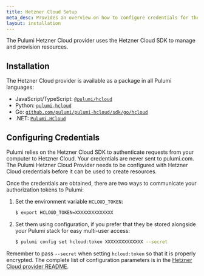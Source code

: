 ```yaml
---
title: Hetzner Cloud Setup
meta_desc: Provides an overview on how to configure credentials for the Pulumi Hetzner Cloud Provider.
layout: installation
---
```


The Pulumi Hetzner Cloud provider uses the Hetzner Cloud SDK to manage and provision resources.

## Installation

The Hetzner Cloud provider is available as a package in all Pulumi languages:

* JavaScript/TypeScript: [`@pulumi/hcloud`](https://www.npmjs.com/package/@pulumi/hcloud)
* Python: [`pulumi-hcloud`](https://pypi.org/project/pulumi-hcloud/)
* Go: [`github.com/pulumi/pulumi-hcloud/sdk/go/hcloud`](https://github.com/pulumi/pulumi-hcloud)
* .NET: [`Pulumi.HCloud`](https://www.nuget.org/packages/Pulumi.HCloud)

## Configuring Credentials

Pulumi relies on the Hetzner Cloud SDK to authenticate requests from your computer to Hetzner Cloud. Your credentials are never sent
to pulumi.com.
The Pulumi Hetzner Cloud Provider needs to be configured with Hetzner Cloud credentials
before it can be used to create resources.

Once the credentials are obtained, there are two ways to communicate your authorization tokens to Pulumi:

1. Set the environment variable `HCLOUD_TOKEN`:

    ```bash
    $ export HCLOUD_TOKEN=XXXXXXXXXXXXXX
    ```

2. Set them using configuration, if you prefer that they be stored alongside your Pulumi stack for easy multi-user access:

    ```bash
    $ pulumi config set hcloud:token XXXXXXXXXXXXXX --secret
    ```

Remember to pass `--secret` when setting `hcloud:token` so that it is properly encrypted. The complete list of
configuration parameters is in the
[Hetzner Cloud provider README](https://github.com/pulumi/pulumi-hcloud/blob/master/README.md).
